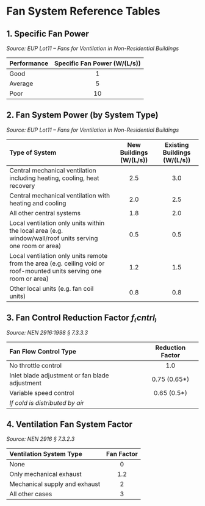 # Fan System Reference Tables

## 1. Specific Fan Power
*Source: EUP Lot11 – Fans for Ventilation in Non-Residential Buildings*

| Performance | Specific Fan Power (W/(L/s)) |
| :---------- | :--------------------------: |
| Good        |              1               |
| Average     |              5               |
| Poor        |              10              |


## 2. Fan System Power (by System Type)
*Source: EUP Lot11 – Fans for Ventilation in Non-Residential Buildings*

| Type of System                                                                                                       | New Buildings (W/(L/s)) | Existing Buildings (W/(L/s)) |
| :------------------------------------------------------------------------------------------------------------------- | :---------------------: | :--------------------------: |
| Central mechanical ventilation including heating, cooling, heat recovery                                             |           2.5           |             3.0              |
| Central mechanical ventilation with heating and cooling                                                              |           2.0           |             2.5              |
| All other central systems                                                                                            |           1.8           |             2.0              |
| Local ventilation only units within the local area (e.g. window/wall/roof units serving one room or area)            |           0.5           |             0.5              |
| Local ventilation only units remote from the area (e.g. ceiling void or roof-mounted units serving one room or area) |           1.2           |             1.5              |
| Other local units (e.g. fan coil units)                                                                              |           0.8           |             0.8              |


## 3. Fan Control Reduction Factor *f₍cntrl₎*
*Source: NEN 2916:1998 § 7.3.3.3*

| Fan Flow Control Type                          | Reduction Factor |
| :--------------------------------------------- | :--------------: |
| No throttle control                            |       1.0        |
| Inlet blade adjustment or fan blade adjustment |   0.75 (0.65*)   |
| Variable speed control                         |   0.65 (0.5*)    |
| *If cold is distributed by air*                |                  |


## 4. Ventilation Fan System Factor
*Source: NEN 2916 § 7.3.2.3*

| Ventilation System Type       | Fan Factor |
| :---------------------------- | :--------: |
| None                          |     0      |
| Only mechanical exhaust       |    1.2     |
| Mechanical supply and exhaust |     2      |
| All other cases               |     3      |
